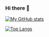 ### Hi there 👋

[![My GitHub stats](https://github-readme-stats-git-master-russssls-projects.vercel.app/api?username=russssl&show=reviews,discussions_started,discussions_answered,prs_merged,prs_merged_percentage&show_icons=true&theme=transparent)](https://github.com/russssl/github-readme-stats)

[![Top Langs](https://github-readme-stats-git-master-russssls-projects.vercel.app/api/top-langs/?username=anuraghazra&layout=copact&theme=transparent)](https://github.com/russssl/github-readme-stats)
